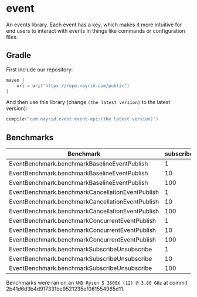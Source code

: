 # event

An events library. Each event has a key, which makes it more intuitive for end users to interact
with events in things like commands or configuration files.

## Gradle

First include our repository:

```kotlin
maven {
    url = uri("https://repo.nayrid.com/public")
}
```

And then use this library (change `(the latest version)` to the latest version):

```kotlin
compile("com.nayrid.event:event-api:(the latest version)")
```

## Benchmarks


| Benchmark                                        | subscriberCount | Mode  | Cnt | Score        | Error         | Units |
|--------------------------------------------------|-----------------|-------|-----|--------------|---------------|-------|
| EventBenchmark.benchmarkBaselineEventPublish     | 1               | thrpt | 25  | 17615247.430 | ±1593356.141  | ops/s |
| EventBenchmark.benchmarkBaselineEventPublish     | 10              | thrpt | 25  | 14667626.669 | ±806933.598   | ops/s |
| EventBenchmark.benchmarkBaselineEventPublish     | 100             | thrpt | 25  | 7707699.186  | ±102897.107   | ops/s |
| EventBenchmark.benchmarkCancellationEventPublish | 1               | thrpt | 25  | 17188573.251 | ±554891.187   | ops/s |
| EventBenchmark.benchmarkCancellationEventPublish | 10              | thrpt | 25  | 8176651.842  | ±86845.513    | ops/s |
| EventBenchmark.benchmarkCancellationEventPublish | 100             | thrpt | 25  | 1465157.276  | ±11636.695    | ops/s |
| EventBenchmark.benchmarkConcurrentEventPublish   | 1               | thrpt | 25  | 75325007.271 | ±1667600.885  | ops/s |
| EventBenchmark.benchmarkConcurrentEventPublish   | 10              | thrpt | 25  | 61745343.944 | ±1185301.021  | ops/s |
| EventBenchmark.benchmarkConcurrentEventPublish   | 100             | thrpt | 25  | 29693594.523 | ±1385912.681  | ops/s |
| EventBenchmark.benchmarkSubscribeUnsubscribe     | 1               | avgt  | 25  | 264.398      | ±3.294        | ns/op |
| EventBenchmark.benchmarkSubscribeUnsubscribe     | 10              | avgt  | 25  | 266.238      | ±5.027        | ns/op |
| EventBenchmark.benchmarkSubscribeUnsubscribe     | 100             | avgt  | 25  | 265.728      | ±4.550        | ns/op |

Benchmarks were ran on an `AMD Ryzen 5 3600X (12) @ 3.80 GHz` at commit 2b41d6d3b4d917331be9521235ef061554965d11.
